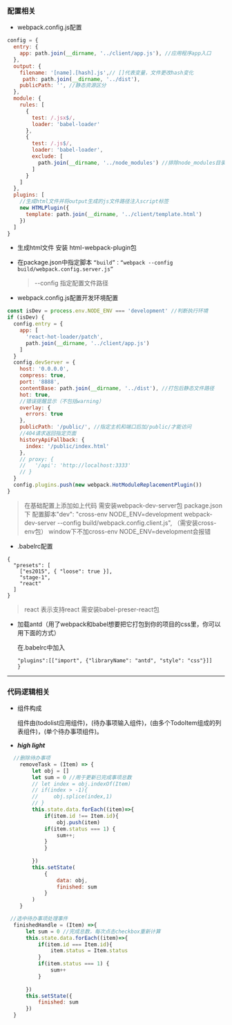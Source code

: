 ### 配置相关
- webpack.config.js配置
```javascript
config = {
  entry: {
    app: path.join(__dirname, '../client/app.js'), //应用程序app入口
  },
  output: {
    filename: '[name].[hash].js',// []代表变量，文件更改hash变化
     path: path.join(__dirname, '../dist'),
    publicPath: '', //静态资源区分
  },
  module: {
    rules: [
      {
        test: /.jsx$/, 
        loader: 'babel-loader'
      },
      {
        test: /.js$/,
        loader: 'babel-loader',
        exclude: [
          path.join(__dirname, '../node_modules') //排除node_modules目录下js文件
        ]
      }
    ]
  },
  plugins: [
    //生成html文件并将output生成的js文件路径注入script标签
    new HTMLPlugin({
      template: path.join(__dirname, '../client/template.html') 
    })
  ]
}  
```
  - 生成html文件 安装 html-webpack-plugin包
  - 在package.json中指定脚本
    ```“build”：“webpack --config build/webpack.config.server.js”```
    >--config 指定配置文件路径

- webpack.config.js配置开发环境配置
```javascript
const isDev = process.env.NODE_ENV === 'development' //判断执行环境
if (isDev) {
  config.entry = {
    app: [
      'react-hot-loader/patch',
      path.join(__dirname, '../client/app.js')
    ]
  }
  config.devServer = {
    host: '0.0.0.0',
    compress: true,
    port: '8888',
    contentBase: path.join(__dirname, '../dist'), //打包后静态文件路径
    hot: true,
    //错误提醒显示（不包括warning）
    overlay: {
      errors: true
    },
    publicPath: '/public/', //指定主机和端口后加/public/才能访问
    //404请求返回指定页面
    historyApiFallback: {
      index: '/public/index.html'
    },
    // proxy: {
    //   '/api': 'http://localhost:3333'
    // }
  }
  config.plugins.push(new webpack.HotModuleReplacementPlugin())
}
```
>在基础配置上添加如上代码 需安装webpack-dev-server包
>package.json下 配置脚本"dev": "cross-env NODE_ENV=development webpack-dev-server --config build/webpack.config.client.js", （需安装cross-env包） window下不加cross-env NODE_ENV=development会报错


- .babelrc配置
```
{
  "presets": [
    ["es2015", { "loose": true }],
    "stage-1",
    "react"
  ]
}
```
> react 表示支持react 需安装babel-preser-react包

- 加载antd（用了webpack和babel想要把它打包到你的项目的css里，你可以用下面的方式）

  在.babelrc中加入 
  ```{
  "plugins":[["import", {"libraryName": "antd", "style": "css"}]]
  }
  ```

---

### 代码逻辑相关
- 组件构成 

  组件由<TodoBox/>(todolist应用组件)，<TodoInput/>(待办事项输入组件)，<TodoList/>(由多个TodoItem组成的列表组件)，<TodoItem/>(单个待办事项组件)。

- ***high light***
```javascript
  //删除待办事项
    removeTask = (Item) => {
        let obj = []
        let sum = 0 //用于更新已完成事项总数
        // let index = obj.indexOf(Item)
        // if(index > -1){
        //     obj.splice(index,1)
        // }
        this.state.data.forEach((item)=>{
            if(item.id !== Item.id){
                obj.push(item)
            if(item.status === 1) {
                sum++;
            }
            }
         
        })
        this.setState(
            {
                data: obj,
                finished: sum
            }
        )
    }
  ```
  ```javascript
   //选中待办事项处理事件
    finishedHandle = (Item) =>{
        let sum = 0 //完成总数，每次点击checkbox重新计算
        this.state.data.forEach((item)=>{
            if(item.id === Item.id){
                item.status = Item.status
            }
            if(item.status === 1) {
                sum++
            }
            
        })
        this.setState({
            finished: sum 
        })
    }
  ```
